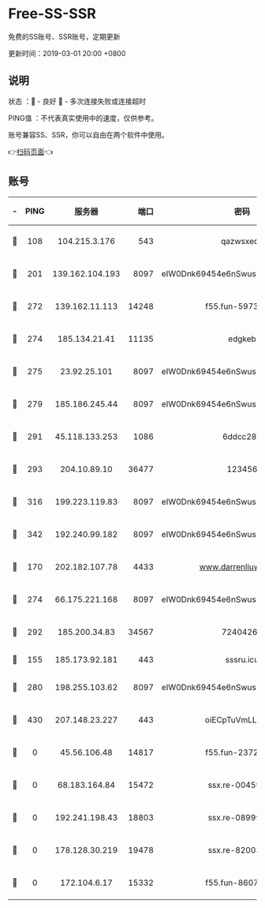 # Free-SS-SSR

免费的SS账号、SSR账号，定期更新

更新时间：2019-03-01 20:00 +0800

## 说明

状态     ：🙂 - 良好 🙁 - 多次连接失败或连接超时

PING值   ：不代表真实使用中的速度，仅供参考。

账号兼容SS、SSR，你可以自由在两个软件中使用。

👉[扫码页面](https://liesauer.github.io/free-ss-ssr.github.io/)👈

## 账号

|-|PING|服务器|端口|密码|加密方式|区域|
|:----:|:----:|:-----:|-----:|:----:|:----:|:----:|
|🙂|108|104.215.3.176|543|qazwsxedc|aes-256-gcm|JP|
|🙂|201|139.162.104.193|8097|eIW0Dnk69454e6nSwuspv9DmS201tQ0D|aes-256-cfb|JP|
|🙂|272|139.162.11.113|14248|f55.fun-59730477|aes-256-cfb|SG|
|🙂|274|185.134.21.41|11135|edgkeb|aes-256-cfb|GB|
|🙂|275|23.92.25.101|8097|eIW0Dnk69454e6nSwuspv9DmS201tQ0D|aes-256-cfb|US|
|🙂|279|185.186.245.44|8097|eIW0Dnk69454e6nSwuspv9DmS201tQ0D|aes-256-cfb|NL|
|🙂|291|45.118.133.253|1086|6ddcc286|aes-256-cfb|SG|
|🙂|293|204.10.89.10|36477|123456|aes-256-cfb|US|
|🙂|316|199.223.119.83|8097|eIW0Dnk69454e6nSwuspv9DmS201tQ0D|aes-256-cfb|US|
|🙂|342|192.240.99.182|8097|eIW0Dnk69454e6nSwuspv9DmS201tQ0D|aes-256-cfb|US|
|🙂|170|202.182.107.78|4433|www.darrenliuwei.com|aes-256-cfb|JP|
|🙂|274|66.175.221.168|8097|eIW0Dnk69454e6nSwuspv9DmS201tQ0D|aes-256-cfb|US|
|🙂|292|185.200.34.83|34567|72404265|aes-256-cfb|US|
|🙁|155|185.173.92.181|443|sssru.icu|rc4-md5|RU|
|🙁|280|198.255.103.62|8097|eIW0Dnk69454e6nSwuspv9DmS201tQ0D|aes-256-cfb|US|
|🙁|430|207.148.23.227|443|oiECpTuVmLLxk4Ts|aes-256-cfb|US|
|🙁|0|45.56.106.48|14817|f55.fun-23726526|aes-256-cfb|US|
|🙁|0|68.183.164.84|15472|ssx.re-00459440|aes-256-cfb|US|
|🙁|0|192.241.198.43|18803|ssx.re-08999110|aes-256-cfb|US|
|🙁|0|178.128.30.219|19478|ssx.re-82003000|aes-256-cfb|SG|
|🙁|0|172.104.6.17|15332|f55.fun-86079232|aes-256-cfb|US|

